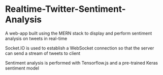 # Realtime-Twitter-Sentiment-Analysis

A web-app built using the MERN stack to display and perform sentiment analysis on tweets in real-time

Socket.IO is used to establish a WebSocket connection so that the server can send a stream of tweets to client

Sentiment analysis is performed with Tensorflow.js and a pre-trained Keras sentiment model
